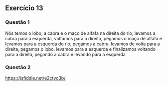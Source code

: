## Exercício 13 

### Questão 1

Nós temos o lobo, a cabra e o maço de alfafa na direita do rio, levamos a cabra para a esquerda, voltamos para a direita,
pegamos o maço de alfafa e levamos para a esquerda do rio, pegamos a cabra, levamos de volta para a direita, pegamos o lobo, 
levamos para a esquerda e finalizamos voltando para a direita, pegando a cabra e levando para a esquerda

### Questão 2

https://jsfiddle.net/e2ctyo3b/